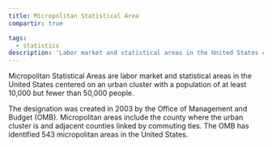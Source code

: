 ```yaml
---
title: Micropolitan Statistical Area
compartir: true

tags:
  - statistics
description: 'Labor market and statistical areas in the United States centered on an urban cluster with a population of at least 10,000 but fewer than 50,000 people.'
---
```


Micropolitan Statistical Areas are labor market and statistical areas in the United States centered on an urban cluster with a population of at least 10,000 but fewer than 50,000 people.

The designation was created in 2003 by the Office of Management and Budget (OMB). Micropolitan areas include the county where the urban cluster is and adjacent counties linked by commuting ties. The OMB has identified 543 micropolitan areas in the United States.
